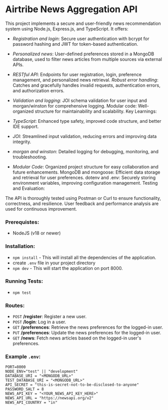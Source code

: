 # Airtribe News Aggregation API


This project implements a secure and user-friendly news recommendation system using Node.js, Express.js, and TypeScript. It offers:

- *Registration and login*: Secure user authentication with bcrypt for password hashing and JWT for token-based authentication.

- *Personalized news*: User-defined preferences stored in a MongoDB database, used to filter news articles from multiple sources via external APIs.

- *RESTful API*: Endpoints for user registration, login, preference management, and personalized news retrieval.
*Robust error handling*: Catches and gracefully handles invalid requests, authentication errors, and authorization errors.

- *Validation and logging*: JOI schema validation for user input and morgan/winston for comprehensive logging.
Modular code: Well-organized structure for maintainability and scalability.
Key Learnings:

- *TypeScript*: Enhanced type safety, improved code structure, and better IDE support.

- *JOI*: Streamlined input validation, reducing errors and improving data integrity.

- *morgan and winston*: Detailed logging for debugging, monitoring, and troubleshooting.

- *Modular Code*: Organized project structure for easy collaboration and future enhancements.
MongoDB and mongoose: Efficient data storage and retrieval for user preferences.
dotenv and .env: Securely storing environment variables, improving configuration management.
Testing and Evaluation:

The API is thoroughly tested using Postman or Curl to ensure functionality, correctness, and resilience.
User feedback and performance analysis are used for continuous improvement.

### Prerequistes:
- NodeJS (v18 or newer)

### Installation:
- `npm install` - This will install all the dependencies of the application.
- create `.env` file in your project directory
- `npm dev` - This will start the application on port 8000.

### Running Tests:
- `npm test` 

### Routes:
- `POST` **/register**: Register a new user.
- `POST` **/login**: Log in a user.
- `GET` **/preferences**: Retrieve the news preferences for the logged-in user.
- `PUT` **/preferences**: Update the news preferences for the logged-in user.
- `GET` **/news**: Fetch news articles based on the logged-in user's preferences.

### Example `.env`:
```text
PORT=8000
NODE_ENV="test" || "development"
DATABASE_URI = "<MONGODB_URL>"
TEST_DATABASE_URI = "<MONGODB_URL>"
API_SECRET = "this-is-secret-not-to-be-disclosed-to-anyone"
PASSWORD_SALT = 8
NEWS_API_KEY = "<YOUR_NEWS_API_KEY_HERE>"
NEWS_API_URL = "https://newsapi.org/v2"
NEWS_API_COUNTRY = "in"
```
